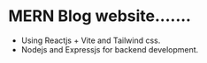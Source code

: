 #  MERN Blog website.......
- Using Reactjs + Vite and Tailwind css.
- Nodejs and Expressjs for backend development.

